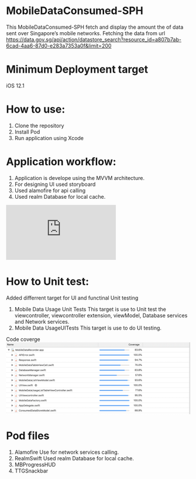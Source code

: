 # MobileDataConsumed-SPH
This MobileDataConsumed-SPH fetch and display the amount the of data sent over Singapore’s mobile networks.
Fetching the data from url https://data.gov.sg/api/action/datastore_search?resource_id=a807b7ab-6cad-4aa6-87d0-e283a7353a0f&limit=200

# Minimum Deployment target

iOS 12.1

# How to use:
1. Clone the repository
2. Install Pod
3. Run application using Xcode

# Application workflow:
1. Application is develope using the MVVM architecture.
2. For designing UI used storyboard 
2. Used alamofire for api calling
3. Used realm Database for local cache.

![workFlow](https://github.com/Developer2-Perennial/MobileDataConsumed-SPH/blob/master/MobileDataRecorder_Diagram.pdf)

# How to Unit test:
  Added differrent target for UI and functinal Unit testing
  1. Mobile Data Usage Unit Tests
      This target is use to Unit test the viewcontroller, viewcontroller extension, viewModel, Database services and Network services. 
  2. Mobile Data UsageUITests
    This target is use to do UI testing.
    
Code coverge
![Code coverage](https://github.com/Developer2-Perennial/MobileDataConsumed-SPH/blob/master/Unit%20test%20coverage.png)

# Pod files 
1. Alamofire
    Use for network services calling.
2. RealmSwift
   Used realm Database for local cache.
3. MBProgressHUD
4. TTGSnackbar
   
